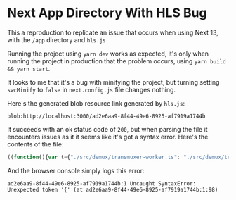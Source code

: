 # Next App Directory With HLS Bug
This a reproduction to replicate an issue that occurs when using Next 13, with the `/app` directory and `hls.js` 

Running the project using `yarn dev` works as expected, it's only when running the project in production that the problem occurs, using `yarn build && yarn start`.

It looks to me that it's a bug with minifying the project, but turning setting `swcMinify` to `false` in `next.config.js` file changes nothing.

Here's the generated blob resource link generated by `hls.js`:
```
blob:http://localhost:3000/ad2e6aa9-8f44-49e6-8925-af7919a1744b
```
It succeeds with an ok status code of `200`, but when parsing the file it encounters issues as it it seems like it's got a syntax error.
Here's the contents of the file:
```javascript
((function(){var t={"./src/demux/transmuxer-worker.ts": "./src/demux/transmuxer-worker.ts"(t,e,r){"use strict";r.r(e),r.d(e,{default:()=>o});var i=r(/*! ../demux/transmuxer */ "./src/demux/transmuxer.ts"),n=r(/*! ../events */ "./src/events.ts"),a=r(/*! ../utils/logger */ "./src/utils/logger.ts"),s=r(/*! eventemitter3 */ "./node_modules/eventemitter3/index.js");function o(t){var e=new s.EventEmitter,r=function(e,r){t.postMessage({event:e,data:r})};e.on(n.Events.FRAG_DECRYPTED,r),e.on(n.Events.ERROR,r);var o=function(){var t=function(t){a.logger[t]=function(e){r("workerLog",{logType:t,message:e})}};for(var e in a.logger)t(e)};t.addEventListener("message",function(n){var s=n.data;switch(s.cmd){case"init":var u=JSON.parse(s.config);t.transmuxer=new i.default(e,s.typeSupported,u,s.vendor,s.id),(0,a.enableLogs)(u.debug,s.id),o(),r("init",null);break;case"configure":t.transmuxer.configure(s.config);break;case"demux":var c=t.transmuxer.push(s.data,s.decryptdata,s.chunkMeta,s.state);(0,i.isPromise)(c)?c.then(function(e){l(t,e)}):l(t,c);break;case"flush":var h=s.chunkMeta,f=t.transmuxer.flush(h);(0,i.isPromise)(f)?f.then(function(e){d(t,e,h)}):d(t,f,h)}})}function l(t,e){if(!(r=e.remuxResult).audio&&!r.video&&!r.text&&!r.id3&&!r.initSegment)return!1;var r,i=[],n=e.remuxResult,a=n.audio,s=n.video;return a&&u(i,a),s&&u(i,s),t.postMessage({event:"transmuxComplete",data:e},i),!0}function u(t,e){e.data1&&t.push(e.data1.buffer),e.data2&&t.push(e.data2.buffer)}function d(t,e,r){e.reduce(function(e,r){return l(t,r)||e},!1)||t.postMessage({event:"transmuxComplete",data:e[0]}),t.postMessage({event:"flush",data:r})}}},e={};function r(i){var n=e[i];if(void 0!==n)return n.exports;var a=e[i]={exports:{}};return t[i].call(a.exports,a,a.exports,r),a.exports}r.m=t,r.n=function(t){var e=t&&t.__esModule?function(){return t.default}:function(){return t};return r.d(e,{a:e}),e},r.d=function(t,e){for(var i in e)r.o(e,i)&&!r.o(t,i)&&Object.defineProperty(t,i,{enumerable:!0,get:e[i]})},r.o=function(t,e){return Object.prototype.hasOwnProperty.call(t,e)},r.r=function(t){"undefined"!=typeof Symbol&&Symbol.toStringTag&&Object.defineProperty(t,Symbol.toStringTag,{value:"Module"}),Object.defineProperty(t,"__esModule",{value:!0})};var i=r("./src/demux/transmuxer-worker.ts");return i.default||i})())(self);
```
And the browser console simply logs this error:
```
ad2e6aa9-8f44-49e6-8925-af7919a1744b:1 Uncaught SyntaxError: Unexpected token '{' (at ad2e6aa9-8f44-49e6-8925-af7919a1744b:1:98)
```
